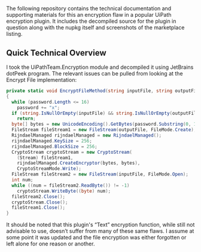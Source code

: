 # 

The following repository contains the technical documentation and supporting materials for this an encryption flaw in a popular UiPath encryption plugin. It includes the decompiled source for the plugin in question along with the nupkg itself and screenshots of the marketplace listing.

## Quick Technical Overview

I took the UiPathTeam.Encryption module and decompiled it using JetBrains dotPeek program. The relevant issues can be pulled from looking at the Encrypt File implementation:

```cs
private static void EncryptFileMethod(string inputFile, string outputFile, string password)
{
  while (password.Length <= 16)
    password += "x";
  if (string.IsNullOrEmpty(inputFile) && string.IsNullOrEmpty(outputFile))
    return;
  byte[] bytes = new UnicodeEncoding().GetBytes(password.Substring(0, 16));
  FileStream fileStream1 = new FileStream(outputFile, FileMode.Create);
  RijndaelManaged rijndaelManaged = new RijndaelManaged();
  rijndaelManaged.KeySize = 256;
  rijndaelManaged.BlockSize = 256;
  CryptoStream cryptoStream = new CryptoStream(
    (Stream) fileStream1,
    rijndaelManaged.CreateEncryptor(bytes, bytes), 
    CryptoStreamMode.Write);
  FileStream fileStream2 = new FileStream(inputFile, FileMode.Open);
  int num;
  while ((num = fileStream2.ReadByte()) != -1)
    cryptoStream.WriteByte((byte) num);
  fileStream2.Close();
  cryptoStream.Close();
  fileStream1.Close();
}
```

It should be noted that this plugin's “Text” encryption function, while still not advisable to use, doesn’t suffer from many of these same flaws. I assume at some point it was updated and the file encryption was either forgotten or left alone for one reason or another.
